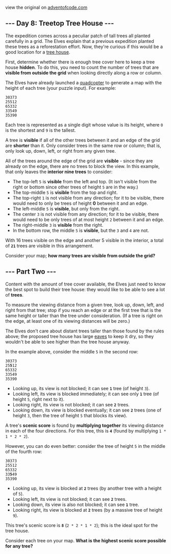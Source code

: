 view the original on <a href=https://adventofcode.com/2022/day/8>adventofcode.com</a>
<h2>--- Day 8: Treetop Tree House ---</h2><p>The expedition comes across a peculiar patch of tall trees all planted carefully in a grid. The Elves explain that a previous expedition planted these trees as a reforestation effort. Now, they're curious if this would be a good location for a <a href="https://en.wikipedia.org/wiki/Tree_house">tree house</a>.</p>
<p>First, determine whether there is enough tree cover here to keep a tree house <b>hidden</b>. To do this, you need to count the number of trees that are <b>visible from outside the grid</b> when looking directly along a row or column.</p>
<p>The Elves have already launched a <a href="https://en.wikipedia.org/wiki/Quadcopter">quadcopter</a> to generate a map with the height of each tree (<span title="The Elves have already launched a quadcopter (your puzzle input).">your puzzle input</span>). For example:</p>
<pre><code>30373
25512
65332
33549
35390
</code></pre>
<p>Each tree is represented as a single digit whose value is its height, where <code>0</code> is the shortest and <code>9</code> is the tallest.</p>
<p>A tree is <b>visible</b> if all of the other trees between it and an edge of the grid are <b>shorter</b> than it. Only consider trees in the same row or column; that is, only look up, down, left, or right from any given tree.</p>
<p>All of the trees around the edge of the grid are <b>visible</b> - since they are already on the edge, there are no trees to block the view. In this example, that only leaves the <b>interior nine trees</b> to consider:</p>
<ul>
<li>The top-left <code>5</code> is <b>visible</b> from the left and top. (It isn't visible from the right or bottom since other trees of height <code>5</code> are in the way.)</li>
<li>The top-middle <code>5</code> is <b>visible</b> from the top and right.</li>
<li>The top-right <code>1</code> is not visible from any direction; for it to be visible, there would need to only be trees of height <b>0</b> between it and an edge.</li>
<li>The left-middle <code>5</code> is <b>visible</b>, but only from the right.</li>
<li>The center <code>3</code> is not visible from any direction; for it to be visible, there would need to be only trees of at most height <code>2</code> between it and an edge.</li>
<li>The right-middle <code>3</code> is <b>visible</b> from the right.</li>
<li>In the bottom row, the middle <code>5</code> is <b>visible</b>, but the <code>3</code> and <code>4</code> are not.</li>
</ul>
<p>With 16 trees visible on the edge and another 5 visible in the interior, a total of <code><b>21</b></code> trees are visible in this arrangement.</p>
<p>Consider your map; <b>how many trees are visible from outside the grid?</b></p>
<h2 id="part2">--- Part Two ---</h2><p>Content with the amount of tree cover available, the Elves just need to know the best spot to build their tree house: they would like to be able to see a lot of <b>trees</b>.</p>
<p>To measure the viewing distance from a given tree, look up, down, left, and right from that tree; stop if you reach an edge or at the first tree that is the same height or taller than the tree under consideration. (If a tree is right on the edge, at least one of its viewing distances will be zero.)</p>
<p>The Elves don't care about distant trees taller than those found by the rules above; the proposed tree house has large <a href="https://en.wikipedia.org/wiki/Eaves">eaves</a> to keep it dry, so they wouldn't be able to see higher than the tree house anyway.</p>
<p>In the example above, consider the middle <code>5</code> in the second row:</p>
<pre><code>30373
25<b>5</b>12
65332
33549
35390
</code></pre>
<ul>
<li>Looking up, its view is not blocked; it can see <code><b>1</b></code> tree (of height <code>3</code>).</li>
<li>Looking left, its view is blocked immediately; it can see only <code><b>1</b></code> tree (of height <code>5</code>, right next to it).</li>
<li>Looking right, its view is not blocked; it can see <code><b>2</b></code> trees.</li>
<li>Looking down, its view is blocked eventually; it can see <code><b>2</b></code> trees (one of height <code>3</code>, then the tree of height <code>5</code> that blocks its view).</li>
</ul>
<p>A tree's <b>scenic score</b> is found by <b>multiplying together</b> its viewing distance in each of the four directions. For this tree, this is <code><b>4</b></code> (found by multiplying <code>1 * 1 * 2 * 2</code>).</p>
<p>However, you can do even better: consider the tree of height <code>5</code> in the middle of the fourth row:</p>
<pre><code>30373
25512
65332
33<b>5</b>49
35390
</code></pre>
<ul>
<li>Looking up, its view is blocked at <code><b>2</b></code> trees (by another tree with a height of <code>5</code>).</li>
<li>Looking left, its view is not blocked; it can see <code><b>2</b></code> trees.</li>
<li>Looking down, its view is also not blocked; it can see <code><b>1</b></code> tree.</li>
<li>Looking right, its view is blocked at <code><b>2</b></code> trees (by a massive tree of height <code>9</code>).</li>
</ul>
<p>This tree's scenic score is <code><b>8</b></code> (<code>2 * 2 * 1 * 2</code>); this is the ideal spot for the tree house.</p>
<p>Consider each tree on your map. <b>What is the highest scenic score possible for any tree?</b></p>

